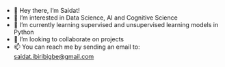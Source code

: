 - 👋 Hey there, I’m Saidat!
- 👀 I’m interested in Data Science, AI and Cognitive Science
- 🌱 I’m currently learning supervised and unsupervised learning models in Python
- 💞️ I’m looking to collaborate on projects
- 📫 You can reach me by sending an email to: saidat.ibiribigbe@gmail.com

<!---
Sayyddah/Sayyddah is a ✨ special ✨ repository because its `README.md` (this file) appears on your GitHub profile.
You can click the Preview link to take a look at your changes.
--->
